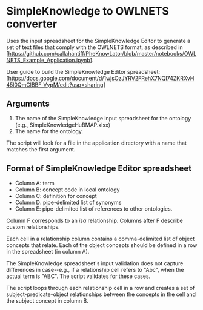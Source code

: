 # SimpleKnowledge to OWLNETS converter

Uses the input spreadsheet for the SimpleKnowledge Editor to generate a set of text files that comply with the OWLNETS format, as described in [https://github.com/callahantiff/PheKnowLator/blob/master/notebooks/OWLNETS_Example_Application.ipynb].

User guide to build the SimpleKnowledge Editor spreadsheet: [https://docs.google.com/document/d/1wjsOzJYRV2FRehX7NQI74ZKRXvH45l0QmClBBF_VypM/edit?usp=sharing]

## Arguments
1. The name of the SimpleKnowledge input spreadsheet for the ontology (e.g., SimpleKnowledgeHuBMAP.xlsx)
2. The name for the ontology.

The script will look for a file in the application directory with a name that matches the first argument.

## Format of SimpleKnowledge Editor spreadsheet

- Column A: term
- Column B: concept code in local ontology
- Column C: definition for concept
- Column D: pipe-delimited list of synonyms
- Column E: pipe-delimited list of references to other ontologies. 

Column F corresponds to an *isa* relationship. 
Columns after F describe custom relationships. 

Each cell in a relationship column contains a comma-delimited list of object concepts that relate.
Each of the object concepts should be defined in a row in the spreadsheet (in column A). 

The SimpleKnowledge spreadsheet's input validation does not capture differences
in case--e.g., if a relationship cell refers to "Abc", when the actual
term is "ABC". The script validates for these cases.

The script loops through each relationship cell in a row and creates a set of subject-predicate-object relationships between the concepts in the cell and the subject concept in column B.